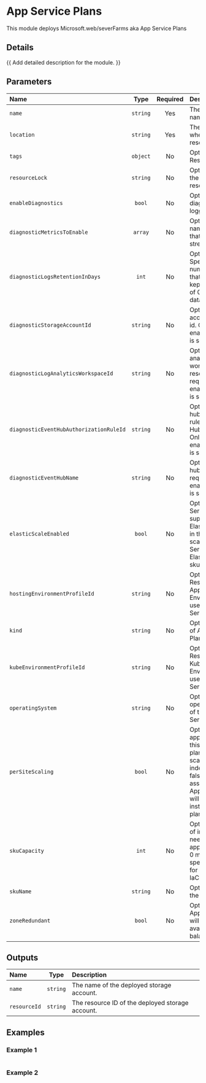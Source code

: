 # App Service Plans

This module deploys Microsoft.web/severFarms aka App Service Plans

## Details

{{ Add detailed description for the module. }}

## Parameters

| Name                                    | Type     | Required | Description                                                                                                                                                                      |
| :-------------------------------------- | :------: | :------: | :------------------------------------------------------------------------------------------------------------------------------------------------------------------------------- |
| `name`                                  | `string` | Yes      | The resource name.                                                                                                                                                               |
| `location`                              | `string` | Yes      | The geo-location where the resource lives.                                                                                                                                       |
| `tags`                                  | `object` | No       | Optional. Resource tags.                                                                                                                                                         |
| `resourceLock`                          | `string` | No       | Optional. Specify the type of resource lock.                                                                                                                                     |
| `enableDiagnostics`                     | `bool`   | No       | Optional. Enable diagnostic logging.                                                                                                                                             |
| `diagnosticMetricsToEnable`             | `array`  | No       | Optional. The name of metrics that will be streamed.                                                                                                                             |
| `diagnosticLogsRetentionInDays`         | `int`    | No       | Optional. Specifies the number of days that logs will be kept for; a value of 0 will retain data indefinitely.                                                                   |
| `diagnosticStorageAccountId`            | `string` | No       | Optional. Storage account resource id. Only required if enableDiagnostics is set to true.                                                                                        |
| `diagnosticLogAnalyticsWorkspaceId`     | `string` | No       | Optional. Log analytics workspace resource id. Only required if enableDiagnostics is set to true.                                                                                |
| `diagnosticEventHubAuthorizationRuleId` | `string` | No       | Optional. Event hub authorization rule for the Event Hubs namespace. Only required if enableDiagnostics is set to true.                                                          |
| `diagnosticEventHubName`                | `string` | No       | Optional. Event hub name. Only required if enableDiagnostics is set to true.                                                                                                     |
| `elasticScaleEnabled`                   | `bool`   | No       | Optional. ServerFarm supports ElasticScale. Apps in this plan will scale as if the ServerFarm was ElasticPremium sku.                                                            |
| `hostingEnvironmentProfileId`           | `string` | No       | Optional. ResourceId of the App Service Environment to use for the App Service plan.                                                                                             |
| `kind`                                  | `string` | No       | Optional. The kind of App Service Plan.                                                                                                                                          |
| `kubeEnvironmentProfileId`              | `string` | No       | Optional. ResourceId of the Kubernetes Environment to use for the App Service plan.                                                                                              |
| `operatingSystem`                       | `string` | No       | Optional. The operating system of the App Service Plan.                                                                                                                          |
| `perSiteScaling`                        | `bool`   | No       | Optional. If true, apps assigned to this App Service plan can be scaled independently. If false, apps assigned to this App Service plan will scale to all instances of the plan. |
| `skuCapacity`                           | `int`    | No       | Optional. Number of instances needed for the app service plan. 0 means not specified (allows for control ouside IaC).                                                            |
| `skuName`                               | `string` | No       | Optional. Name of the resource SKU.                                                                                                                                              |
| `zoneRedundant`                         | `bool`   | No       | Optional. If this App Service Plan will perform availability zone balancing.                                                                                                     |

## Outputs

| Name         | Type     | Description                                      |
| :----------- | :------: | :----------------------------------------------- |
| `name`       | `string` | The name of the deployed storage account.        |
| `resourceId` | `string` | The resource ID of the deployed storage account. |

## Examples

### Example 1

```bicep
```

### Example 2

```bicep
```